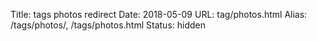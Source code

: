 Title: tags photos redirect
Date: 2018-05-09
URL: tag/photos.html
Alias: /tags/photos/, /tags/photos.html
Status: hidden